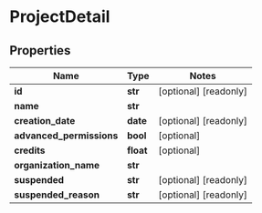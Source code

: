 # ProjectDetail

## Properties
Name | Type | Notes
------------ | ------------- | -------------
**id** | **str** | [optional] [readonly] 
**name** | **str** | 
**creation_date** | **date** | [optional] [readonly] 
**advanced_permissions** | **bool** | [optional] 
**credits** | **float** | [optional] 
**organization_name** | **str** | 
**suspended** | **str** | [optional] [readonly] 
**suspended_reason** | **str** | [optional] [readonly] 


